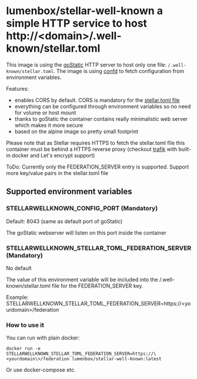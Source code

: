 lumenbox/stellar-well-known a simple HTTP service to host http://\<domain\>/.well-known/stellar.toml
=======================================================
This image is using the [goStatic](https://github.com/PierreZ/goStatic) HTTP server to host only one file: ```/.well-known/stellar.toml```. The image is using [confd](https://github.com/kelseyhightower/confd) to fetch configuration from environment variables.

Features:
* enables CORS by default. CORS is mandatory for the [stellar.toml file](https://www.stellar.org/developers/guides/concepts/stellar-toml.html#enabling-cross-origin-resource-sharing-cors)
* everything can be configured through environment variables so no need for volume or host mount
* thanks to goStatic the container contains really minimalistic web server which makes it more secure
* based on the alpine image so pretty small footprint

Please note that as Stellar requires HTTPS to fetch the stellar.toml file this container must be behind a HTTPS reverse proxy (checkout [trafik](https://traefik.io/) with built-in docker and Let's encrypt support)

ToDo: Currently only the FEDERATION_SERVER entry is supported. Support more key/value pairs in the stellar.toml file

## Supported environment variables
### STELLARWELLKNOWN_CONFIG_PORT (Mandatory)
Default: 8043 (same as default port of goStatic)

The goStatic webserver will listen on this port inside the container

### STELLARWELLKNOWN_STELLAR_TOML_FEDERATION_SERVER (Mandatory)
No default

The value of this environment variable will be included into the /.well-known/stellar.toml file for the FEDERATION_SERVER key.

Example: STELLARWELLKNOWN_STELLAR_TOML_FEDERATION_SERVER=https://\<yourdomain\>/federation

### How to use it
You can run with plain docker:
```
docker run -e STELLARWELLKNOWN_STELLAR_TOML_FEDERATION_SERVER=https://\<yourdomain\>/federation lumenbox/stellar-well-known:latest
```

Or use docker-compose etc.

